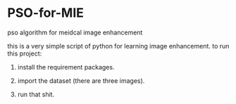 # PSO-for-MIE
pso algorithm for meidcal image enhancement 

this is a very simple script of python for learning image enhancement.
to run this project:

1) install the requirement packages.

2) import the dataset (there are three images).

3) run that shit.
